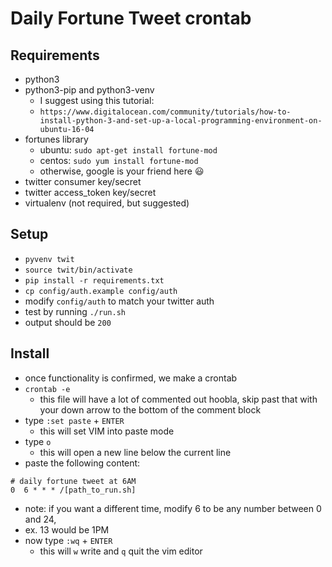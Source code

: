 # Daily Fortune Tweet crontab

## Requirements

* python3
* python3-pip and python3-venv
  * I suggest using this tutorial:
  * `https://www.digitalocean.com/community/tutorials/how-to-install-python-3-and-set-up-a-local-programming-environment-on-ubuntu-16-04`
* fortunes library
  * ubuntu: `sudo apt-get install fortune-mod`
  * centos: `sudo yum install fortune-mod`
  * otherwise, google is your friend here :smiley:
* twitter consumer key/secret
* twitter access_token key/secret
* virtualenv (not required, but suggested)

## Setup

* `pyvenv twit`
* `source twit/bin/activate`
* `pip install -r requirements.txt`
* `cp config/auth.example config/auth`
* modify `config/auth` to match your twitter auth
* test by running `./run.sh`
 * output should be `200`

## Install

* once functionality is confirmed, we make a crontab
 * `crontab -e`
   * this file will have a lot of commented out hoobla, skip past that with your down arrow to the bottom of the comment block
 * type `:set paste` + `ENTER`
   * this will set VIM into paste mode
 * type `o`
   * this will open a new line below the current line
 * paste the following content:
```
# daily fortune tweet at 6AM
0  6 * * * /[path_to_run.sh]
```
   * note: if you want a different time, modify 6 to be any number between 0 and 24,
   * ex. 13 would be 1PM
 * now type `:wq` + `ENTER`
   * this will `w` write and `q` quit the vim editor
